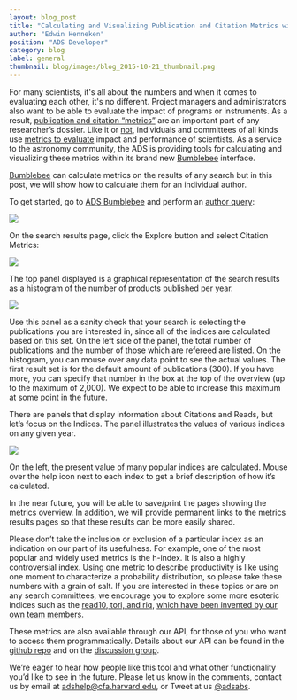 ```yaml
---
layout: blog_post
title: "Calculating and Visualizing Publication and Citation Metrics with ADS Bumblebee"
author: "Edwin Henneken"
position: "ADS Developer"
category: blog
label: general
thumbnail: blog/images/blog_2015-10-21_thumbnail.png
---
```


For many scientists, it's all about the numbers and when it comes to evaluating each other, it's no different. Project managers and administrators also want to be able to evaluate the impact of programs or instruments. As a result, [publication and citation “metrics”](http://exchanges.wiley.com/blog/2014/05/15/how-to-navigate-the-world-of-citation-metrics/) are an important part of any researcher’s dossier. Like it or [not](http://exchanges.wiley.com/blog/2010/11/10/can-we-do-better-than-existing-author-citation-metrics/), individuals and committees of all kinds use [metrics to evaluate](http://ucblibraries.colorado.edu/how/impact.htm) impact and performance of scientists. As a service to the astronomy community, the ADS is providing tools for calculating and visualizing these metrics within its brand new [Bumblebee](http://www.astrobetter.com/blog/2015/07/20/updates-on-ads-interfaces-and-the-announcement-of-bumblebee/) interface.

[Bumblebee](https://ui.adsabs.harvard.edu/#index/) can calculate metrics on the results of any search but in this post, we will show how to calculate them for an individual author.


To get started, go to [ADS Bumblebee](https://ui.adsabs.harvard.edu) and perform an [author query](http://adsabs.github.io/help/search/search-syntax/):

<div class="text-center">
    <img src="{{ site.baseurl }}/blog/images/blog_2015-10-21_image02.png" class="img-responsive"/>
</div>

On the search results page, click the Explore button and select Citation Metrics:

<div class="text-center">
    <img src="{{ site.baseurl }}/blog/images/blog_2015-10-21_image00.png" class="img-responsive"/>
</div>

The top panel displayed is a graphical representation of the search results as a histogram of the number of products published per year.

<img src="{{ site.baseurl }}/blog/images/blog_2015-10-21_image01.png" class="img-responsive"/>

Use this panel as a sanity check that your search is selecting the publications you are interested in, since all of the indices are calculated based on this set. On the left side of the panel, the total number of publications and the number of those which are refereed are listed. On the histogram, you can mouse over any data point to see the actual values. The first result set is for the default amount of publications (300). If you have more, you can specify that number in the box at the top of the overview (up to the maximum of 2,000). We expect to be able to increase this maximum at some point in the future.


There are panels that display information about Citations and Reads, but let’s focus on the Indices. The panel illustrates the values of various indices on any given year.

<img src="{{ site.baseurl }}/blog/images/blog_2015-10-21_image03.png" class="img-responsive"/>

On the left, the present value of many popular indices are calculated. Mouse over the help icon next to each index to get a brief description of how it’s calculated.

In the near future, you will be able to save/print the pages showing the metrics overview. In addition, we will provide permanent links to the metrics results pages so that these results can be more easily shared.

Please don’t take the inclusion or exclusion of a particular index as an indication on our part of its usefulness.  For example, one of the most popular and widely used metrics is the h-index.  It is also a highly controversial index. Using one metric to describe productivity is like using one moment to characterize a probability distribution, so please take these numbers with a grain of salt.  If you are interested in these topics or are on any search committees, we encourage you to explore some more esoteric indices such as the [read10, tori, and riq](http://adsabs.github.io/help/actions/analyze/), [which have been invented by our own team members](http://arxiv.org/abs/1209.2124).

These metrics are also available through our API, for those of you who want to access them programmatically. Details about our API can be found in the [github repo](https://github.com/adsabs/adsabs-dev-api) and on the [discussion group](https://groups.google.com/forum/#!forum/adsabs-dev-api).

We’re eager to hear how people like this tool and what other functionality you’d like to see in the future. Please let us know in the comments, contact us by email at [adshelp@cfa.harvard.edu](mailto:adshelp@cfa.harvard.edu), or Tweet at us [@adsabs](https://twitter.com/adsabs).
